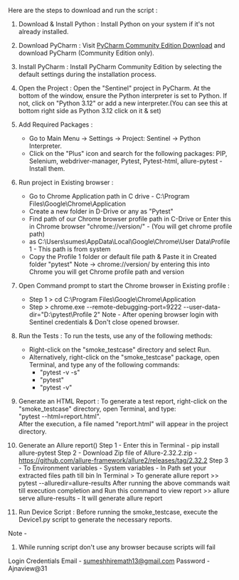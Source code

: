 Here are the steps to download and run the script :

1. Download & Install Python : Install Python on your system if it's not already installed.
   
2. Download PyCharm :
   Visit [PyCharm Community Edition Download](https://www.jetbrains.com/pycharm/download/?section=windows) and download PyCharm (Community Edition only).

3. Install PyCharm :
   Install PyCharm Community Edition by selecting the default settings during the installation process.

4. Open the Project :
   Open the "Sentinel" project in PyCharm. At the bottom of the window, ensure the Python interpreter is set to Python. If not, click on "Python 3.12" or add a new interpreter.(You can see this at bottom right side as Python 3.12 click on it & set)

5. Add Required Packages :
   - Go to Main Menu -> Settings -> Project: Sentinel -> Python Interpreter.
   - Click on the "Plus" icon and search for the following packages: PIP, Selenium, webdriver-manager, Pytest, Pytest-html, allure-pytest -  Install them.

6. Run project in Existing browser :
   - Go to Chrome Application path in C drive - C:\Program Files\Google\Chrome\Application
   - Create a new folder in D-Drive or any as "Pytest"
   - Find path of our Chrome browser profile path in C-Drive or Enter this in Chrome browser "chrome://version/" - (You will get chrome profile path)
   - as C:\Users\sumes\AppData\Local\Google\Chrome\User Data\Profile 1 - This path is from system
   - Copy the Profile 1 folder or default file path & Paste it in Created folder "pytest"
  Note -> chrome://version/ by entering this into Chrome you will get Chrome profile path and version

7. Open Command prompt to start the Chrome browser in Existing profile :
   - Step 1 > cd C:\Program Files\Google\Chrome\Application
   - Step > chrome.exe --remote-debugging-port=9222 --user-data-dir="D:\pytest\Profile 2"
   Note - After opening browser login with Sentinel credentials & Don't close opened browser.

8. Run the Tests :
   To run the tests, use any of the following methods:
   - Right-click on the "smoke_testcase" directory and select Run. 
   - Alternatively, right-click on the "smoke_testcase" package, open Terminal, and type any of the following commands:  
     - "pytest -v -s"
     - "pytest"
     - "pytest -v"

9. Generate an HTML Report :
   To generate a test report, right-click on the "smoke_testcase" directory, open Terminal, and type:  
   "pytest --html=report.html".  
   After the execution, a file named "report.html" will appear in the project directory.

10. Generate an Allure report()
    Step 1 - Enter this in Terminal - pip install allure-pytest
    Step 2 - Download Zip file of Allure-2.32.2.zip - https://github.com/allure-framework/allure2/releases/tag/2.32.2
    Step 3 - To Environment variables - System variables - In Path set your extracted files path till bin
    In Terminal > To generate allure report >> pytest --alluredir=allure-results
    After running the above commands wait till execution completion and Run this command to view report >> allure serve allure-results - It will generate allure report

11. Run Device Script :
    Before running the smoke_testcase, execute the Device1.py script to generate the necessary reports.

Note -
1. While running script don't use any browser because scripts will fail

Login Credentials 
Email - sumeshhiremath13@gmail.com
Password - Ajnaview@31
